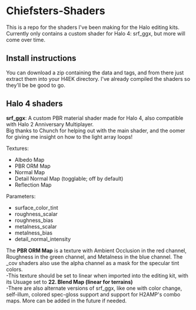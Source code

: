 # Chiefsters-Shaders
This is a repo for the shaders I've been making for the Halo editing kits.
Currently only contains a custom shader for Halo 4: srf_ggx, but more will come over time.<br/>

## Install instructions
You can download a zip containing the data and tags, and from there just extract them into your H4EK directory. I've already compiled the shaders so they'll be be good to go.

## Halo 4 shaders
**srf_ggx**: A custom PBR material shader made for Halo 4, also compatible with Halo 2 Anniversary Multiplayer.<br/>
Big thanks to Chunch for helping out with the main shader, and the oomer for giving me insight on how to the light array loops!

Textures:
- Albedo Map
- PBR ORM Map
- Normal Map
- Detail Normal Map (togglable; off by default)
- Reflection Map<br/>

Parameters:
- surface_color_tint
- roughness_scalar
- roughness_bias
- metalness_scalar
- metalness_bias
- detail_normal_intensity

The **PBR ORM Map** is a texture with Ambient Occlusion in the red channel, Roughness in the green channel, and Metalness in the blue channel. The _cov shaders also use the alpha channel as a mask for the specular tint colors.<br/>
-This texture should be set to linear when imported into the editing kit, with its Usuage set to **22. Blend Map (linear for terrains)**<br/>
-There are also alternate versions of srf_ggx, like one with color change, self-illum, colored spec-gloss support and support for H2AMP's combo maps. More can be added in the future if needed.
